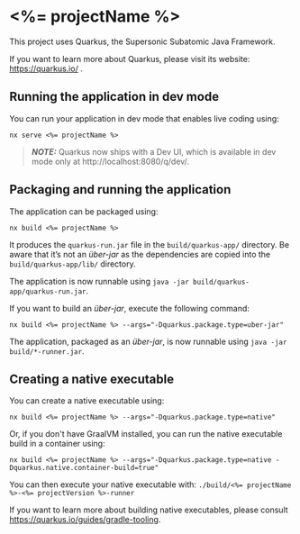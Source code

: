 # <%= projectName %>

This project uses Quarkus, the Supersonic Subatomic Java Framework.

If you want to learn more about Quarkus, please visit its website: https://quarkus.io/ .

## Running the application in dev mode

You can run your application in dev mode that enables live coding using:

```shell script
nx serve <%= projectName %>
```

> **_NOTE:_** Quarkus now ships with a Dev UI, which is available in dev mode only at http://localhost:8080/q/dev/.

## Packaging and running the application

The application can be packaged using:

```shell script
nx build <%= projectName %>
```

It produces the `quarkus-run.jar` file in the `build/quarkus-app/` directory.
Be aware that it’s not an _über-jar_ as the dependencies are copied into the `build/quarkus-app/lib/` directory.

The application is now runnable using `java -jar build/quarkus-app/quarkus-run.jar`.

If you want to build an _über-jar_, execute the following command:

```shell script
nx build <%= projectName %> --args="-Dquarkus.package.type=uber-jar"
```

The application, packaged as an _über-jar_, is now runnable using `java -jar build/*-runner.jar`.

## Creating a native executable

You can create a native executable using:

```shell script
nx build <%= projectName %> --args="-Dquarkus.package.type=native"
```

Or, if you don't have GraalVM installed, you can run the native executable build in a container using:

```shell script
nx build <%= projectName %> --args="-Dquarkus.package.type=native -Dquarkus.native.container-build=true"
```

You can then execute your native executable with: `./build/<%= projectName %>-<%= projectVersion %>-runner`

If you want to learn more about building native executables, please consult https://quarkus.io/guides/gradle-tooling.
